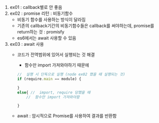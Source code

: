 1. ex01 : callback별로 안 좋음
2. ex02 : promise 리턴 : 비동기함수
    + 비동기 함수를 사용하는 방식이 달라짐
    + 기존의 callback기간의 비동기함수들은 callback를 써야하는데, promise를 return하는 것 : promisfy 
    + es6에서는 await 사용할 수 있음
3. ex03 : await 사용
    + 코드가 전역범위에 있어서 실행되는 것 해결 
        + 함수만 import 가져와야하기 때문에 

        ```js
        //  실행 시 단독으로 실행 (node ex02 했을 때 실행되는 것)
        if (require.main == module) { 
        
        }
        else{ //  import, require 당했을 때
            //  함수만 import 가져와야함

        }
        ```
    + await : 암시적으로 Promise를 사용하여 결과를 반환함
    